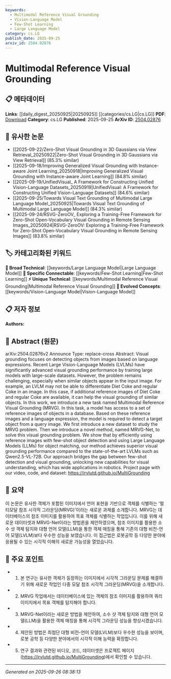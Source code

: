 ```yaml
---
keywords:
  - Multimodal Reference Visual Grounding
  - Vision-Language Model
  - Few-Shot Learning
  - Large Language Model
category: cs.LG
publish_date: 2025-09-25
arxiv_id: 2504.02876
---
```


<!-- KEYWORD_LINKING_METADATA:
{
  "processed_timestamp": "2025-09-26T08:38:13.302995",
  "vocabulary_version": "1.0",
  "selected_keywords": [
    "Multimodal Reference Visual Grounding",
    "Vision-Language Model",
    "Few-Shot Learning",
    "Large Language Model"
  ],
  "rejected_keywords": [],
  "similarity_scores": {
    "Multimodal Reference Visual Grounding": 0.88,
    "Vision-Language Model": 0.8,
    "Few-Shot Learning": 0.82,
    "Large Language Model": 0.78
  },
  "extraction_method": "AI_prompt_based",
  "budget_applied": true,
  "candidates_json": {
    "candidates": [
      {
        "surface": "Multimodal Reference Visual Grounding",
        "canonical": "Multimodal Reference Visual Grounding",
        "aliases": [
          "MRVG"
        ],
        "category": "unique_technical",
        "rationale": "This is a newly introduced task that combines multimodal learning and visual grounding, making it a unique technical concept.",
        "novelty_score": 0.85,
        "connectivity_score": 0.65,
        "specificity_score": 0.9,
        "link_intent_score": 0.88
      },
      {
        "surface": "Large Vision-Language Models",
        "canonical": "Vision-Language Model",
        "aliases": [
          "LVLM",
          "Vision-Language Models"
        ],
        "category": "evolved_concepts",
        "rationale": "Vision-Language Models are central to the paper's methodology and are a trending concept in AI research.",
        "novelty_score": 0.45,
        "connectivity_score": 0.85,
        "specificity_score": 0.7,
        "link_intent_score": 0.8
      },
      {
        "surface": "Few-Shot Object Detection",
        "canonical": "Few-Shot Learning",
        "aliases": [
          "Few-Shot Detection"
        ],
        "category": "specific_connectable",
        "rationale": "Few-Shot Learning is crucial for the proposed method and connects to broader machine learning strategies.",
        "novelty_score": 0.6,
        "connectivity_score": 0.78,
        "specificity_score": 0.75,
        "link_intent_score": 0.82
      },
      {
        "surface": "Large Language Models",
        "canonical": "Large Language Model",
        "aliases": [
          "LLM"
        ],
        "category": "broad_technical",
        "rationale": "Large Language Models are used for object matching, linking to a broad technical category.",
        "novelty_score": 0.3,
        "connectivity_score": 0.9,
        "specificity_score": 0.6,
        "link_intent_score": 0.78
      }
    ],
    "ban_list_suggestions": [
      "dataset",
      "method",
      "performance"
    ]
  },
  "decisions": [
    {
      "candidate_surface": "Multimodal Reference Visual Grounding",
      "resolved_canonical": "Multimodal Reference Visual Grounding",
      "decision": "linked",
      "scores": {
        "novelty": 0.85,
        "connectivity": 0.65,
        "specificity": 0.9,
        "link_intent": 0.88
      }
    },
    {
      "candidate_surface": "Large Vision-Language Models",
      "resolved_canonical": "Vision-Language Model",
      "decision": "linked",
      "scores": {
        "novelty": 0.45,
        "connectivity": 0.85,
        "specificity": 0.7,
        "link_intent": 0.8
      }
    },
    {
      "candidate_surface": "Few-Shot Object Detection",
      "resolved_canonical": "Few-Shot Learning",
      "decision": "linked",
      "scores": {
        "novelty": 0.6,
        "connectivity": 0.78,
        "specificity": 0.75,
        "link_intent": 0.82
      }
    },
    {
      "candidate_surface": "Large Language Models",
      "resolved_canonical": "Large Language Model",
      "decision": "linked",
      "scores": {
        "novelty": 0.3,
        "connectivity": 0.9,
        "specificity": 0.6,
        "link_intent": 0.78
      }
    }
  ]
}
-->

# Multimodal Reference Visual Grounding

## 📋 메타데이터

**Links**: [[daily_digest_20250925|20250925]] [[categories/cs.LG|cs.LG]]
**PDF**: [Download](https://arxiv.org/pdf/2504.02876.pdf)
**Category**: cs.LG
**Published**: 2025-09-25
**ArXiv ID**: [2504.02876](https://arxiv.org/abs/2504.02876)

## 🔗 유사한 논문
- [[2025-09-22/Zero-Shot Visual Grounding in 3D Gaussians via View Retrieval_20250922|Zero-Shot Visual Grounding in 3D Gaussians via View Retrieval]] (85.3% similar)
- [[2025-09-18/Improving Generalized Visual Grounding with Instance-aware Joint Learning_20250918|Improving Generalized Visual Grounding with Instance-aware Joint Learning]] (84.8% similar)
- [[2025-09-19/UnifiedVisual_ A Framework for Constructing Unified Vision-Language Datasets_20250919|UnifiedVisual: A Framework for Constructing Unified Vision-Language Datasets]] (84.6% similar)
- [[2025-09-25/Towards Visual Text Grounding of Multimodal Large Language Model_20250925|Towards Visual Text Grounding of Multimodal Large Language Model]] (84.3% similar)
- [[2025-09-24/RSVG-ZeroOV_ Exploring a Training-Free Framework for Zero-Shot Open-Vocabulary Visual Grounding in Remote Sensing Images_20250924|RSVG-ZeroOV: Exploring a Training-Free Framework for Zero-Shot Open-Vocabulary Visual Grounding in Remote Sensing Images]] (83.8% similar)

## 🏷️ 카테고리화된 키워드
**🧠 Broad Technical**: [[keywords/Large Language Model|Large Language Model]]
**🔗 Specific Connectable**: [[keywords/Few-Shot Learning|Few-Shot Learning]]
**⚡ Unique Technical**: [[keywords/Multimodal Reference Visual Grounding|Multimodal Reference Visual Grounding]]
**🚀 Evolved Concepts**: [[keywords/Vision-Language Model|Vision-Language Model]]

## 📋 저자 정보

**Authors:** 

## 📄 Abstract (원문)

arXiv:2504.02876v2 Announce Type: replace-cross 
Abstract: Visual grounding focuses on detecting objects from images based on language expressions. Recent Large Vision-Language Models (LVLMs) have significantly advanced visual grounding performance by training large models with large-scale datasets. However, the problem remains challenging, especially when similar objects appear in the input image. For example, an LVLM may not be able to differentiate Diet Coke and regular Coke in an image. In this case, if additional reference images of Diet Coke and regular Coke are available, it can help the visual grounding of similar objects.
  In this work, we introduce a new task named Multimodal Reference Visual Grounding (MRVG). In this task, a model has access to a set of reference images of objects in a database. Based on these reference images and a language expression, the model is required to detect a target object from a query image. We first introduce a new dataset to study the MRVG problem. Then we introduce a novel method, named MRVG-Net, to solve this visual grounding problem. We show that by efficiently using reference images with few-shot object detection and using Large Language Models (LLMs) for object matching, our method achieves superior visual grounding performance compared to the state-of-the-art LVLMs such as Qwen2.5-VL-72B. Our approach bridges the gap between few-shot detection and visual grounding, unlocking new capabilities for visual understanding, which has wide applications in robotics. Project page with our video, code, and dataset: https://irvlutd.github.io/MultiGrounding

## 📝 요약

이 논문은 유사한 객체가 포함된 이미지에서 언어 표현을 기반으로 객체를 식별하는 '멀티모달 참조 시각적 그라운딩(MRVG)'이라는 새로운 과제를 소개합니다. MRVG는 데이터베이스의 참조 이미지를 활용하여 목표 객체를 식별하는 작업입니다. 이를 위해 새로운 데이터셋과 MRVG-Net이라는 방법론을 제안하였으며, 참조 이미지를 활용한 소수 샷 객체 탐지와 대형 언어 모델(LLM)을 통한 객체 매칭을 통해 기존의 대형 비전-언어 모델(LVLM)보다 우수한 성능을 보였습니다. 이 접근법은 로봇공학 등 다양한 분야에 응용될 수 있는 시각적 이해의 새로운 가능성을 열었습니다.

## 🎯 주요 포인트

- 1. 본 연구는 유사한 객체가 등장하는 이미지에서 시각적 그라운딩 문제를 해결하기 위해 새로운 작업인 다중 모달 참조 시각적 그라운딩(MRVG)을 소개합니다.
- 2. MRVG 작업에서는 데이터베이스에 있는 객체의 참조 이미지를 활용하여 쿼리 이미지에서 목표 객체를 탐지해야 합니다.
- 3. MRVG-Net이라는 새로운 방법을 제안하여, 소수 샷 객체 탐지와 대형 언어 모델(LLM)을 활용한 객체 매칭을 통해 시각적 그라운딩 성능을 향상시켰습니다.
- 4. 제안된 방법은 최첨단 대형 비전-언어 모델(LVLM)보다 우수한 성능을 보이며, 로봇 공학 등 다양한 분야에서의 시각적 이해 능력을 확장합니다.
- 5. 연구 결과와 관련된 비디오, 코드, 데이터셋은 프로젝트 페이지(https://irvlutd.github.io/MultiGrounding)에서 확인할 수 있습니다.


---

*Generated on 2025-09-26 08:38:13*